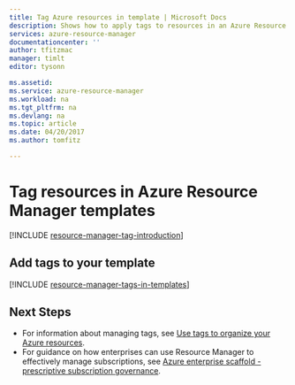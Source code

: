 ```yaml
---
title: Tag Azure resources in template | Microsoft Docs
description: Shows how to apply tags to resources in an Azure Resource Manager template
services: azure-resource-manager
documentationcenter: ''
author: tfitzmac
manager: timlt
editor: tysonn

ms.assetid: 
ms.service: azure-resource-manager
ms.workload: na
ms.tgt_pltfrm: na
ms.devlang: na
ms.topic: article
ms.date: 04/20/2017
ms.author: tomfitz

---
```

# Tag resources in Azure Resource Manager templates
[!INCLUDE [resource-manager-tag-introduction](../../includes/resource-manager-tag-introduction.md)]

## Add tags to your template

[!INCLUDE [resource-manager-tags-in-templates](../../includes/resource-manager-tags-in-templates.md)]

## Next Steps
* For information about managing tags, see [Use tags to organize your Azure resources](resource-group-using-tags.md).
* For guidance on how enterprises can use Resource Manager to effectively manage subscriptions, see [Azure enterprise scaffold - prescriptive subscription governance](resource-manager-subscription-governance.md).

